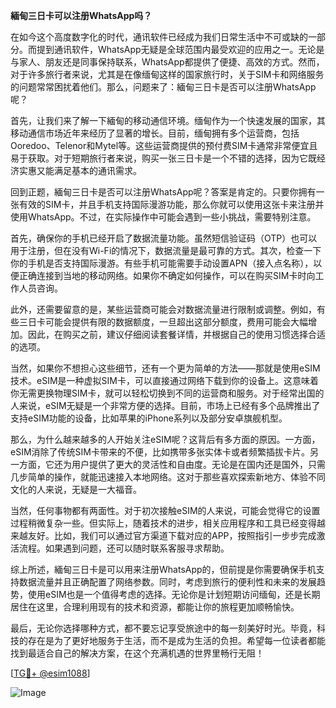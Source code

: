 **緬甸三日卡可以注册WhatsApp吗？**

在如今这个高度数字化的时代，通讯软件已经成为我们日常生活中不可或缺的一部分。而提到通讯软件，WhatsApp无疑是全球范围内最受欢迎的应用之一。无论是与家人、朋友还是同事保持联系，WhatsApp都提供了便捷、高效的方式。然而，对于许多旅行者来说，尤其是在像缅甸这样的国家旅行时，关于SIM卡和网络服务的问题常常困扰着他们。那么，问题来了：緬甸三日卡是否可以注册WhatsApp呢？

首先，让我们来了解一下緬甸的移动通信环境。缅甸作为一个快速发展的国家，其移动通信市场近年来经历了显著的增长。目前，缅甸拥有多个运营商，包括Ooredoo、Telenor和Mytel等。这些运营商提供的预付费SIM卡通常非常便宜且易于获取。对于短期旅行者来说，购买一张三日卡是一个不错的选择，因为它既经济实惠又能满足基本的通讯需求。

回到正题，緬甸三日卡是否可以注册WhatsApp呢？答案是肯定的。只要你拥有一张有效的SIM卡，并且手机支持国际漫游功能，那么你就可以使用这张卡来注册并使用WhatsApp。不过，在实际操作中可能会遇到一些小挑战，需要特别注意。

首先，确保你的手机已经开启了数据流量功能。虽然短信验证码（OTP）也可以用于注册，但在没有Wi-Fi的情况下，数据流量是最可靠的方式。其次，检查一下你的手机是否支持国际漫游。有些手机可能需要手动设置APN（接入点名称），以便正确连接到当地的移动网络。如果你不确定如何操作，可以在购买SIM卡时向工作人员咨询。

此外，还需要留意的是，某些运营商可能会对数据流量进行限制或调整。例如，有些三日卡可能会提供有限的数据额度，一旦超出这部分额度，费用可能会大幅增加。因此，在购买之前，建议仔细阅读套餐详情，并根据自己的使用习惯选择合适的选项。

当然，如果你不想担心这些细节，还有一个更为简单的方法——那就是使用eSIM技术。eSIM是一种虚拟SIM卡，可以直接通过网络下载到你的设备上。这意味着你无需更换物理SIM卡，就可以轻松切换到不同的运营商和服务。对于经常出国的人来说，eSIM无疑是一个非常方便的选择。目前，市场上已经有多个品牌推出了支持eSIM功能的设备，比如苹果的iPhone系列以及部分安卓旗舰机型。

那么，为什么越来越多的人开始关注eSIM呢？这背后有多方面的原因。一方面，eSIM消除了传统SIM卡带来的不便，比如携带多张实体卡或者频繁插拔卡片。另一方面，它还为用户提供了更大的灵活性和自由度。无论是在国内还是国外，只需几步简单的操作，就能迅速接入本地网络。这对于那些喜欢探索新地方、体验不同文化的人来说，无疑是一大福音。

当然，任何事物都有两面性。对于初次接触eSIM的人来说，可能会觉得它的设置过程稍微复杂一些。但实际上，随着技术的进步，相关应用程序和工具已经变得越来越友好。比如，我们可以通过官方渠道下载对应的APP，按照指引一步步完成激活流程。如果遇到问题，还可以随时联系客服寻求帮助。

综上所述，緬甸三日卡是可以用来注册WhatsApp的，但前提是你需要确保手机支持数据流量并且正确配置了网络参数。同时，考虑到旅行的便利性和未来的发展趋势，使用eSIM也是一个值得考虑的选择。无论你是计划短期访问缅甸，还是长期居住在这里，合理利用现有的技术和资源，都能让你的旅程更加顺畅愉快。

最后，无论你选择哪种方式，都不要忘记享受旅途中的每一刻美好时光。毕竟，科技的存在是为了更好地服务于生活，而不是成为生活的负担。希望每一位读者都能找到最适合自己的解决方案，在这个充满机遇的世界里畅行无阻！

[[TG💪+ @esim1088](https://t.me/s/esim1088)]

![Image](https://i.postimg.cc/4NQfJmqS/Snipaste-2025-05-13-00-14-12.png)